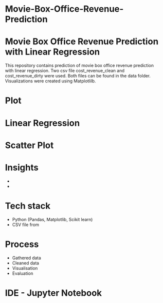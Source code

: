 # Movie-Box-Office-Revenue-Prediction


# Movie Box Office Revenue Prediction with Linear Regression

This repository contains prediction of movie box office revenue prediction with linear regression.
Two csv file cost_revenue_clean and cost_revenue_dirty were used. Both files can be found in the data folder.
Visualizations were created using Matplotlilb.

# Plot

# Linear Regression

# Scatter Plot

# Insights
-
-

# Tech stack
- Python (Pandas, Matplotlib, Scikit learn)
- CSV file from 

# Process
- Gathered data
- Cleaned data
- Visualisation
- Evaluation

# IDE - Jupyter Notebook

